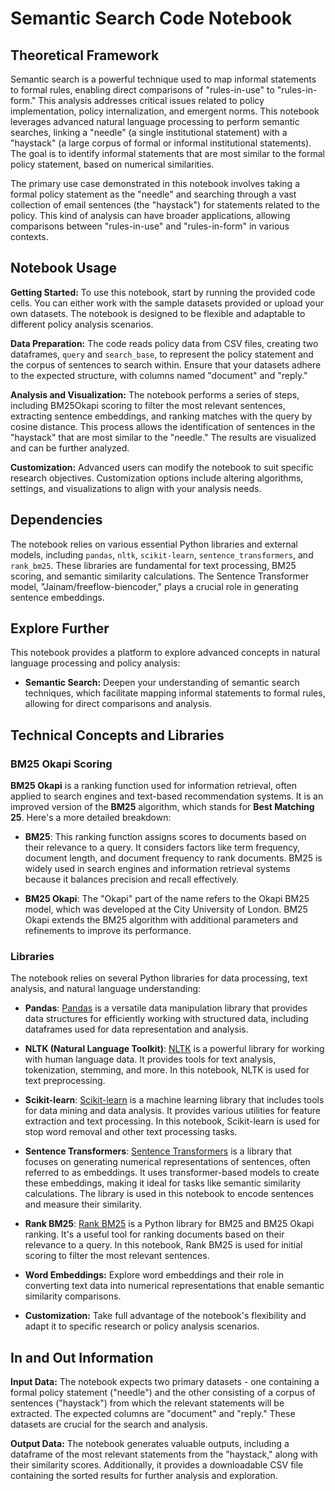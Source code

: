 # Semantic Search Code Notebook

## Theoretical Framework

Semantic search is a powerful technique used to map informal statements to formal rules, enabling direct comparisons of "rules-in-use" to "rules-in-form." This analysis addresses critical issues related to policy implementation, policy internalization, and emergent norms. This notebook leverages advanced natural language processing to perform semantic searches, linking a "needle" (a single institutional statement) with a "haystack" (a large corpus of formal or informal institutional statements). The goal is to identify informal statements that are most similar to the formal policy statement, based on numerical similarities.

The primary use case demonstrated in this notebook involves taking a formal policy statement as the "needle" and searching through a vast collection of email sentences (the "haystack") for statements related to the policy. This kind of analysis can have broader applications, allowing comparisons between "rules-in-use" and "rules-in-form" in various contexts.

## Notebook Usage

**Getting Started:** To use this notebook, start by running the provided code cells. You can either work with the sample datasets provided or upload your own datasets. The notebook is designed to be flexible and adaptable to different policy analysis scenarios.

**Data Preparation:** The code reads policy data from CSV files, creating two dataframes, `query` and `search_base`, to represent the policy statement and the corpus of sentences to search within. Ensure that your datasets adhere to the expected structure, with columns named "document" and "reply."

**Analysis and Visualization:** The notebook performs a series of steps, including BM25Okapi scoring to filter the most relevant sentences, extracting sentence embeddings, and ranking matches with the query by cosine distance. This process allows the identification of sentences in the "haystack" that are most similar to the "needle." The results are visualized and can be further analyzed.

**Customization:** Advanced users can modify the notebook to suit specific research objectives. Customization options include altering algorithms, settings, and visualizations to align with your analysis needs.

## Dependencies

The notebook relies on various essential Python libraries and external models, including `pandas`, `nltk`, `scikit-learn`, `sentence_transformers`, and `rank_bm25`. These libraries are fundamental for text processing, BM25 scoring, and semantic similarity calculations. The Sentence Transformer model, "Jainam/freeflow-biencoder," plays a crucial role in generating sentence embeddings.

## Explore Further

This notebook provides a platform to explore advanced concepts in natural language processing and policy analysis:

- **Semantic Search:** Deepen your understanding of semantic search techniques, which facilitate mapping informal statements to formal rules, allowing for direct comparisons and analysis.

## Technical Concepts and Libraries

### BM25 Okapi Scoring

**BM25 Okapi** is a ranking function used for information retrieval, often applied to search engines and text-based recommendation systems. It is an improved version of the **BM25** algorithm, which stands for **Best Matching 25**. Here's a more detailed breakdown:

- **BM25**: This ranking function assigns scores to documents based on their relevance to a query. It considers factors like term frequency, document length, and document frequency to rank documents. BM25 is widely used in search engines and information retrieval systems because it balances precision and recall effectively.

- **BM25 Okapi**: The "Okapi" part of the name refers to the Okapi BM25 model, which was developed at the City University of London. BM25 Okapi extends the BM25 algorithm with additional parameters and refinements to improve its performance.

### Libraries

The notebook relies on several Python libraries for data processing, text analysis, and natural language understanding:

- **Pandas**: [Pandas](https://pandas.pydata.org/) is a versatile data manipulation library that provides data structures for efficiently working with structured data, including dataframes used for data representation and analysis.

- **NLTK (Natural Language Toolkit)**: [NLTK](https://www.nltk.org/) is a powerful library for working with human language data. It provides tools for text analysis, tokenization, stemming, and more. In this notebook, NLTK is used for text preprocessing.

- **Scikit-learn**: [Scikit-learn](https://scikit-learn.org/stable/index.html) is a machine learning library that includes tools for data mining and data analysis. It provides various utilities for feature extraction and text processing. In this notebook, Scikit-learn is used for stop word removal and other text processing tasks.

- **Sentence Transformers**: [Sentence Transformers](https://www.sbert.net/) is a library that focuses on generating numerical representations of sentences, often referred to as embeddings. It uses transformer-based models to create these embeddings, making it ideal for tasks like semantic similarity calculations. The library is used in this notebook to encode sentences and measure their similarity.

- **Rank BM25**: [Rank BM25](https://pypi.org/project/rank-bm25/) is a Python library for BM25 and BM25 Okapi ranking. It's a useful tool for ranking documents based on their relevance to a query. In this notebook, Rank BM25 is used for initial scoring to filter the most relevant sentences.

- **Word Embeddings:** Explore word embeddings and their role in converting text data into numerical representations that enable semantic similarity comparisons.

- **Customization:** Take full advantage of the notebook's flexibility and adapt it to specific research or policy analysis scenarios.

## In and Out Information

**Input Data:** The notebook expects two primary datasets - one containing a formal policy statement ("needle") and the other consisting of a corpus of sentences ("haystack") from which the relevant statements will be extracted. The expected columns are "document" and "reply." These datasets are crucial for the search and analysis.

**Output Data:** The notebook generates valuable outputs, including a dataframe of the most relevant statements from the "haystack," along with their similarity scores. Additionally, it provides a downloadable CSV file containing the sorted results for further analysis and exploration.
